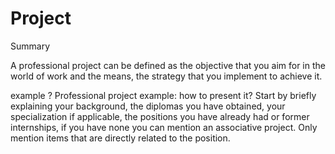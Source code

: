 # Project
Summary

A professional project can be defined as the objective that you aim for in the world of work and the means, the strategy that you implement to achieve it.

example ?
Professional project example: how to present it?
Start by briefly explaining your background, the diplomas you have obtained, your specialization if applicable, the positions you have already had or former internships, if you have none you can mention an associative project. Only mention items that are directly related to the position.
